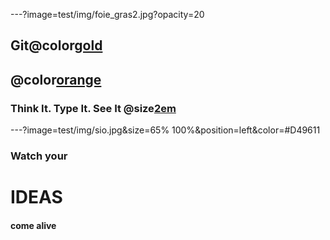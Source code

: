 ---?image=test/img/foie_gras2.jpg?opacity=20
## Git@color[gold](Pitch)

## @color[orange](Desktop)

### Think It. Type It. See It @size[2em](Live.)


---?image=test/img/sio.jpg&size=65% 100%&position=left&color=#D49611
###  Watch your 
# IDEAS 
#### come alive


